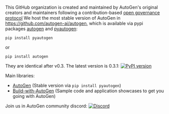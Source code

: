 This GitHub organization is created and maintained by AutoGen's original creators and maintainers following a contribution-based [open governance protocol](https://github.com/autogen-ai/governance) 
We host the most stable version of AutoGen in https://github.com/autogen-ai/autogen, which is available via pypi packages [autogen](https://pypi.org/project/autogen/) 
and [pyautogen](https://pypi.org/project/pyautogen/): 

```
pip install pyautogen
```
or 

```
pip install autogen
```
They are identical after v0.3. The latest version is 0.3.1: [![PyPI version](https://badge.fury.io/py/autogen.svg)](https://badge.fury.io/py/autogen)


Main libraries:
- [AutoGen](https://github.com/autogen-ai/autogen) (Stable version via `pip install pyautogen`)
- [Build-with-AutoGen](https://github.com/autogen-ai/build-with-autogen) (Sample code and application showcases to get you going with AutoGen)

Join us in AutoGen community discord: [![Discord](https://img.shields.io/discord/1153072414184452236?logo=discord&style=flat)](https://discord.gg/pAbnFJrkgZ)
